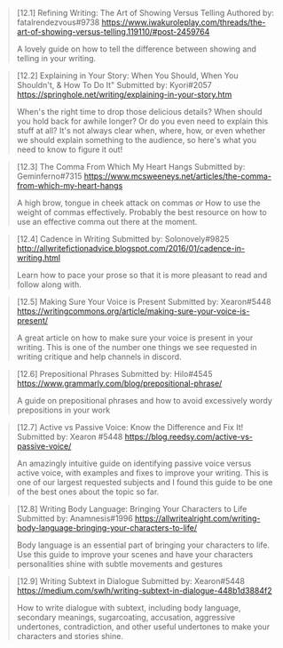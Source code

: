 > [12.1] Refining Writing: The Art of Showing Versus Telling
> Authored by: fatalrendezvous#9738
> <https://www.iwakuroleplay.com/threads/the-art-of-showing-versus-telling.119110/#post-2459764>
> 
> A lovely guide on how to tell the difference between showing and telling in your writing. 

> [12.2] Explaining in Your Story: When You Should, When You Shouldn't, & How To Do It"
> Submitted by: Kyori#2057
> <https://springhole.net/writing/explaining-in-your-story.htm>
> 
> When's the right time to drop those delicious details? When should you hold back for awhile longer? Or do you even need to explain this stuff at all? It's not always clear when, where, how, or even whether we should explain something to the audience, so here's what you need to know to figure it out!

> [12.3] The Comma From Which My Heart Hangs
> Submitted by: Geminferno#7315
> <https://www.mcsweeneys.net/articles/the-comma-from-which-my-heart-hangs>
> 
> A high brow, tongue in cheek attack on commas *or* How to use the weight of commas effectively. Probably the best resource on how to use an effective comma out there at the moment.

> [12.4] Cadence in Writing 
> Submitted by: Solonovely#9825
> <http://allwritefictionadvice.blogspot.com/2016/01/cadence-in-writing.html>
> 
> Learn how to pace your prose so that it is more pleasant to read and follow along with.

> [12.5] Making Sure Your Voice is Present
> Submitted by: Xearon#5448
> <https://writingcommons.org/article/making-sure-your-voice-is-present/>
> 
> A great article on how to make sure your voice is present in your writing. This is one of the number one things we see requested in writing critique and help channels in discord. 

> [12.6] Prepositional Phrases
> Submitted by: Hilo#4545
> <https://www.grammarly.com/blog/prepositional-phrase/>
> 
> A guide on prepositional phrases and how to avoid excessively wordy prepositions in your work

> [12.7] Active vs Passive Voice: Know the Difference and Fix It!
> Submitted by: Xearon #5448
> <https://blog.reedsy.com/active-vs-passive-voice/>
> 
> An amazingly intuitive guide on identifying passive voice versus active voice, with examples and fixes to improve your writing. This is one of our largest requested subjects and I found this guide to be one of the best ones about the topic so far.

> [12.8] Writing Body Language: Bringing Your Characters to Life
> Submitted by: Anamnesis#1996
> <https://allwritealright.com/writing-body-language-bringing-your-characters-to-life/>
> 
> Body language is an essential part of bringing your characters to life. Use this guide to improve your scenes and have your characters personalities shine with subtle movements and gestures

> [12.9] Writing Subtext in Dialogue
> Submitted by: Xearon#5448
> <https://medium.com/swlh/writing-subtext-in-dialogue-448b1d3884f2>
> 
> How to write dialogue with subtext, including body language, secondary meanings, sugarcoating, accusation, aggressive undertones, contradiction, and other useful undertones to make your characters and stories shine.
